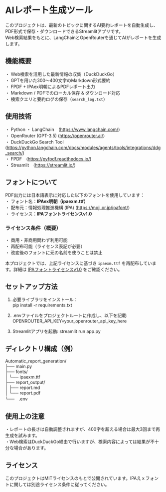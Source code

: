 # AIレポート生成ツール
このプロジェクトは、最新のトピックに関するAI要約レポートを自動生成し、PDF形式で保存・ダウンロードできるStreamlitアプリです。  
Web検索結果をもとに、LangChainとOpenRouterを通じてAIがレポートを生成します。

## 機能概要
・ Web検索を活用した最新情報の収集（DuckDuckGo）  
・ GPTを用いた300〜400文字のMarkdown形式要約  
・ FPDF + IPAex明朝によるPDFレポート出力  
・ Markdown / PDFでのローカル保存 & ダウンロード対応  
・ 検索クエリと要約ログの保存（`search_log.txt`）  

## 使用技術
・ Python
・ LangChain　(https://www.langchain.com/)  
・ OpenRouter (GPT-3.5) (https://openrouter.ai/)  
・ DuckDuckGo Search Tool　(https://python.langchain.com/docs/modules/agents/tools/integrations/ddg_search/)  
・ FPDF　(https://pyfpdf.readthedocs.io/)  
・ Streamlit　(https://streamlit.io/)  

## フォントについて
PDF出力には日本語表示に対応した以下のフォントを使用しています：  
・ フォント名：**IPAex明朝（ipaexm.ttf）**  
・ 配布元：情報処理推進機構 (IPA) (https://moji.or.jp/ipafont/)  
・ ライセンス：**IPAフォントライセンスv1.0**  

### ライセンス条件（概要）
・ 商用・非商用問わず利用可能    
・ 再配布可能（ライセンス表記が必要）    
・ 改変後のフォントに元の名前を使うことは禁止  

本プロジェクトでは、上記ライセンスに基づき `ipaexm.ttf` を再配布しています。詳細は [IPAフォントライセンスv1.0](https://moji.or.jp/ipafont/license/) をご確認ください。  

## セットアップ方法
1. 必要ライブラリをインストール：  
   pip install -r requirements.txt  

2. .envファイルをプロジェクトルートに作成し、以下を記載:  
   OPENROUTER_API_KEY=your_openrouter_api_key_here  

3. Streamlitアプリを起動:
   streamlit run app.py  

## ディレクトリ構成（例）
Automatic_report_generation/  
├── main.py  
├── fonts/  
│   └── ipaexm.ttf  
├── report_output/  
│   ├── report.md  
│   └── report.pdf  
└──　.env  

## 使用上の注意
・レポートの長さは自動調整されますが、400字を超える場合は最大3回まで再生成を試みます。  
・Web検索はDuckDuckGo経由で行いますが、検索内容によっては結果が不十分な場合があります。  

## ライセンス
このプロジェクトはMITライセンスのもとで公開されています。IPAえｘフォントに関しては別途ライセンス条件に従ってください。


